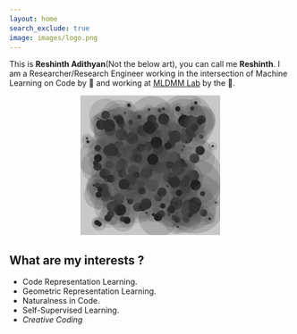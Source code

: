 ```yaml
---
layout: home
search_exclude: true
image: images/logo.png
---
```



This is **Reshinth Adithyan**(Not the below art), you can call me **Reshinth**. I am a Researcher/Research Engineer working in the intersection of Machine Learning on Code by 🔆 and 
working at <a href="https://sites.google.com/view/mldmm-lab/home">MLDMM Lab</a> by the 🌌. 
<p align="center">
  <img width="250" height="250" src="./images/logo.png">
</p>     

## What are my interests ? 
- Code Representation Learning.   
- Geometric Representation Learning.   
- Naturalness in Code. 
- Self-Supervised Learning.
- _Creative Coding_
